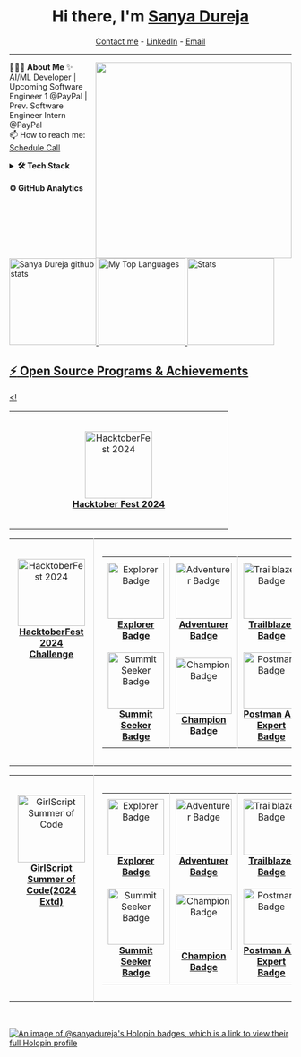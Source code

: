 
<h1 align="center"> Hi there, I'm <a href="https://www.linkedin.com/in/sanya-dureja-13960122a/">Sanya Dureja</a> </h1>

<!--- Adding Header Elements -->
<p align="center">
  <a href="https://topmate.io/sanya_dureja">Contact me</a> -
  <a href="https://www.linkedin.com/in/sanya-dureja-13960122a/">LinkedIn</a> -
  <a href="mailto:sanyadureja01@gmail.com">Email</a>
</p>

-----------------------------------------------------------
👨🏻‍💻 **About Me** <img src="https://raw.githubusercontent.com/sanjay-kv/sanjay-kv/main/Assets/illustration.png" min-width="300px" max-width="300px" width="350px" align="right"> 
✨ AI/ML Developer | Upcoming Software Engineer 1 @PayPal | Prev. Software Engineer Intern @PayPal <br>
📫 How to reach me: [Schedule Call](https://topmate.io/sanya_dureja) <br>

<details>
 <summary><b>🛠 Tech Stack</b></summary><br>
Languages: <img src="https://img.shields.io/badge/-python-437CAC?logo=python&logoColor=white&style=flat">&nbsp;
<img src="https://img.shields.io/badge/-C++-00599C?logo=c%2B%2B&logoColor=white&style=flat">&nbsp;
<img src="https://img.shields.io/badge/-Mysql-DC8F0F?logo=Mysql&logoColor=white&style=flat">&nbsp; 
<img src="https://img.shields.io/badge/-HTML5-DE5934?logo=HTML5&logoColor=white&style=flat">&nbsp;
<img src="https://img.shields.io/badge/-CSS3-2275B2?logo=CSS3&logoColor=white&style=flat"> &nbsp;<br>
Frameworks and Libraries: <!--- Frameworks and Libraries goes here -->
<img src="https://img.shields.io/badge/-Numpy-0E7ACE?logo=numpy&logoColor=white&style=flat">&nbsp;
<img src="https://img.shields.io/badge/-Pandas-150455?logo=pandas&logoColor=white&style=flat">&nbsp;
<img src="https://img.shields.io/badge/-Sklearn-F09437?logo=scikit-learn&logoColor=white&style=flat">&nbsp;&nbsp;<br>
Tools and Platforms: <img src="https://img.shields.io/badge/-Git-orange?logo=Git&logoColor=white&style=flat">&nbsp; 
<img src="https://img.shields.io/badge/-Visual%20Studio%20Code-25AEF4?logo=visualstudio&logoColor=white&style=flat">&nbsp;
<br>
Operating Systems: <img src="https://img.shields.io/badge/-Windows-0F7BCF?logo=Windows&logoColor=white&style=flat">&nbsp;
<img src="https://img.shields.io/badge/-Linux-EDBD2B?logo=Linux&logoColor=black&style=flat">&nbsp;
<img src="https://img.shields.io/badge/-Mac-F7F7F7?logo=Macos&logoColor=black&style=flat">&nbsp; 
</details>
<br>

<!--stats-->
<summary><b>⚙️ GitHub Analytics</b></summary>
<a href="https://github.com/sanyadureja">
   <img height="155em" src="http://github-profile-summary-cards.vercel.app/api/cards/profile-details?username=sanyadureja&theme=github_dark" alt="Sanya Dureja github stats" />
   <img height="155em" src="http://github-profile-summary-cards.vercel.app/api/cards/repos-per-language?username=sanyadureja&theme=github_dark" alt="My Top Languages" />
  <img height="155em" src="http://github-profile-summary-cards.vercel.app/api/cards/stats?username=sanyadureja&theme=github_dark" alt="Stats" class="center" />
<br>

<!--<h2 style="text-decoration: none;">GSSOC(24) Badges 🪶</h2>
<div style="display: flex; align-items: center; gap: 10px;" align="center">
  <a href="https://gssoc.girlscript.tech/leaderboard">
    <img src="https://raw.githubusercontent.com/GSSoC24/Postman-Challenge/main/docs/assets/1.png" width="100px" height="100px" />
    <img src="https://raw.githubusercontent.com/GSSoC24/Postman-Challenge/main/docs/assets/Postman%20White.png" width="100px" height="100px"/>
  </a>
</div>-->

## :zap: Open Source Programs & Achievements

<!<div align="center">
  <table>
    <tr align="center">
      <td style="border-right: 1px solid #dddddd; padding: 15px;" valign="top" width="50%">
        <a href="https://holopin.io/@sanyadureja">
	  <br>
  		<img src="https://github.com/user-attachments/assets/1d3551a4-8907-4dab-95fc-0e62f6594620" alt="HacktoberFest 2024" width="120" />
	  <br>
	  <strong> Hacktober Fest 2024 </strong>
          <br>
        </a>
        <br>
        <!--<td style="padding: 15px;" valign="top" width="50%">
        	<table>
	 		<tr align="center">
		            <td style="border-right: 1px solid #dddddd; padding: 10px;" width="120">
		              <img src="https://raw.githubusercontent.com/GSSoC24/Postman-Challenge/main/docs/assets/1.png" alt="Explorer Badge" width="100" />
		              <br>
		              <strong>Explorer Badge</strong>
		            </td>
        		</tr>
          </tr>
        </table>
      </td>-->
    </tr>
  </table>
</div>

<div align="center">
  <table>
    <tr align="center">
      <td style="border-right: 1px solid #dddddd; padding: 15px;" valign="top" width="50%">
        <a href="https://holopin.io/@sanyadureja">
	  <br>
          <img src="https://github.com/user-attachments/assets/1d3551a4-8907-4dab-95fc-0e62f6594620" alt="HacktoberFest 2024" width="120" />
          <br>
          <strong>HacktoberFest 2024 Challenge</strong>
        </a>
        <br>
        <!--<span style="font-size: 14px; color: #555555;">🏅 Ranked 150th</span>
        <br>
	<br>
        <span style="font-size: 12px; color: #777777;">
	  Out of 2,000+ participants<br>
          PRs Merged: 5<br>
          Total Badges: 6<br>
          Total Score: 620<br>
        </span>-->
      </td>
      <td style="padding: 15px;" valign="top" width="50%">
        <table>
          <tr align="center">
            <td style="border-right: 1px solid #dddddd; padding: 10px;" width="120">
              <img src="https://raw.githubusercontent.com/GSSoC24/Postman-Challenge/main/docs/assets/1.png" alt="Explorer Badge" width="100" />
              <br>
              <strong>Explorer Badge</strong>
            </td>
            <td style="border-right: 1px solid #dddddd; padding: 10px;" width="120">
              <img src="https://raw.githubusercontent.com/GSSoC24/Postman-Challenge/main/docs/assets/2.png" alt="Adventurer Badge" width="100" />
              <br>
              <strong>Adventurer Badge</strong>
            </td>
            <td style="padding: 10px;" width="120">
              <img src="https://raw.githubusercontent.com/GSSoC24/Postman-Challenge/main/docs/assets/3.png" alt="Trailblazer Badge" width="100" />
              <br>
              <strong>Trailblazer Badge</strong>
            </td>
          </tr>
          <tr align="center">
            <td style="border-right: 1px solid #dddddd; padding: 10px;" width="120">
              <img src="https://raw.githubusercontent.com/GSSoC24/Postman-Challenge/main/docs/assets/4.png" alt="Summit Seeker Badge" width="100" />
              <br>
              <strong>Summit Seeker Badge</strong>
            </td>
            <td style="border-right: 1px solid #dddddd; padding: 10px;" width="120">
              <img src="https://raw.githubusercontent.com/GSSoC24/Postman-Challenge/main/docs/assets/5.png" alt="Champion Badge" width="100" />
              <br>
              <strong>Champion Badge</strong>
            </td>
            <td style="border-right: 1px solid #dddddd; padding: 10px;" width="120">
              <img src="https://raw.githubusercontent.com/GSSoC24/Postman-Challenge/main/docs/assets/Postman%20White.png" alt="Postman Badge" width="100" />
              <br>
              <strong>Postman API Expert Badge</strong>
            </td>
<!--             <td style="border-right: 1px solid #dddddd; padding: 10px;" width="100">
              <img src="https://raw.githubusercontent.com/GSSoC24/Postman-Challenge/main/docs/assets/6.png" alt="Champion Badge" width="80" />
              <br>
              <strong>Champion Badge</strong>
            </td> -->
<!--             <td style="padding: 10px;" width="100">
              <img src="Postman%20-%20Postman%20API%20Fundamentals%20Student%20Expert%20-%202024-07-29%20(1).png" alt="Postman API Fundamentals Student Expert" width="80" />
              <br>
              <strong>API Student Expert</strong>
              <br>
              <span style="font-size: 12px; color: #777777;">Postman</span>
            </td> -->
          </tr>
        </table>
      </td>
    </tr>
  </table>
</div>





<div align="center">
  <table>
    <tr align="center">
      <td style="border-right: 1px solid #dddddd; padding: 15px;" valign="top" width="50%">
        <a href="https://gssoc.girlscript.tech/leaderboard">
	  <br>
          <img src="https://github.com/user-attachments/assets/72f7fca1-d2fe-4ec9-8dfe-8ea389d6bbea" alt="GirlScript Summer of Code" width="120" />
          <br>
          <strong>GirlScript Summer of Code(2024 Extd)</strong>
        </a>
        <br>
        <!--<span style="font-size: 14px; color: #555555;">🏅 Ranked 150th</span>
        <br>
	<br>
        <span style="font-size: 12px; color: #777777;">
	  Out of 2,000+ participants<br>
          PRs Merged: 5<br>
          Total Badges: 6<br>
          Total Score: 620<br>
        </span>-->
      </td>
      <td style="padding: 15px;" valign="top" width="50%">
        <table>
          <tr align="center">
            <td style="border-right: 1px solid #dddddd; padding: 10px;" width="120">
              <img src="https://raw.githubusercontent.com/GSSoC24/Postman-Challenge/main/docs/assets/1.png" alt="Explorer Badge" width="100" />
              <br>
              <strong>Explorer Badge</strong>
            </td>
            <td style="border-right: 1px solid #dddddd; padding: 10px;" width="120">
              <img src="https://raw.githubusercontent.com/GSSoC24/Postman-Challenge/main/docs/assets/2.png" alt="Adventurer Badge" width="100" />
              <br>
              <strong>Adventurer Badge</strong>
            </td>
            <td style="padding: 10px;" width="120">
              <img src="https://raw.githubusercontent.com/GSSoC24/Postman-Challenge/main/docs/assets/3.png" alt="Trailblazer Badge" width="100" />
              <br>
              <strong>Trailblazer Badge</strong>
            </td>
          </tr>
          <tr align="center">
            <td style="border-right: 1px solid #dddddd; padding: 10px;" width="120">
              <img src="https://raw.githubusercontent.com/GSSoC24/Postman-Challenge/main/docs/assets/4.png" alt="Summit Seeker Badge" width="100" />
              <br>
              <strong>Summit Seeker Badge</strong>
            </td>
            <td style="border-right: 1px solid #dddddd; padding: 10px;" width="120">
              <img src="https://raw.githubusercontent.com/GSSoC24/Postman-Challenge/main/docs/assets/5.png" alt="Champion Badge" width="100" />
              <br>
              <strong>Champion Badge</strong>
            </td>
            <td style="border-right: 1px solid #dddddd; padding: 10px;" width="120">
              <img src="https://raw.githubusercontent.com/GSSoC24/Postman-Challenge/main/docs/assets/Postman%20White.png" alt="Postman Badge" width="100" />
              <br>
              <strong>Postman API Expert Badge</strong>
            </td>
<!--             <td style="border-right: 1px solid #dddddd; padding: 10px;" width="100">
              <img src="https://raw.githubusercontent.com/GSSoC24/Postman-Challenge/main/docs/assets/6.png" alt="Champion Badge" width="80" />
              <br>
              <strong>Champion Badge</strong>
            </td> -->
<!--             <td style="padding: 10px;" width="100">
              <img src="Postman%20-%20Postman%20API%20Fundamentals%20Student%20Expert%20-%202024-07-29%20(1).png" alt="Postman API Fundamentals Student Expert" width="80" />
              <br>
              <strong>API Student Expert</strong>
              <br>
              <span style="font-size: 12px; color: #777777;">Postman</span>
            </td> -->
          </tr>
        </table>
      </td>
    </tr>
  </table>
</div>

<br>

[![An image of @sanyadureja's Holopin badges, which is a link to view their full Holopin profile](https://holopin.me/sanyadureja)](https://holopin.io/@sanyadureja)

